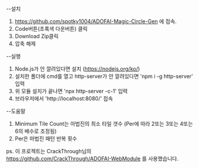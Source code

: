 --설치
1. https://github.com/spotky1004/ADOFAI-Magic-Circle-Gen 에 접속.
2. Code버튼(초록색 다운버튼) 클릭
3. Download Zip클릭
4. 압축 해제

--실행
1. Node.js가 안 깔려있다면 설치 (https://nodejs.org/ko/)
2. 설치한 폴더에 cmd를 열고 http-server가 안 깔려있다면 'npm i -g http-server' 입력
3. 위 모듈 설치가 끝나면 'npx http-server -c-1' 입력
4. 브라우저에서 'http://localhost:8080/' 접속

--도움말
1. Minimum Tile Count는 마법진의 최소 타일 갯수 (Per에 따라 2또는 3또는 4또는 6의 배수로 조정됨)
2. Per은 마법진 패턴 반복 횟수

ps. 이 프로젝트는 CrackThrough님의 https://github.com/CrackThrough/ADOFAI-WebModule 를 사용했습니다.
